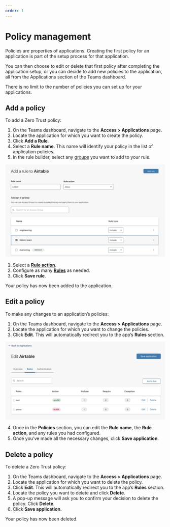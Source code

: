 ```yaml
---
order: 1
---
```


# Policy management

Policies are properties of applications. Creating the first policy for an application is part of the setup process for that application.

You can then choose to edit or delete that first policy after completing the application setup, or you can decide to add new policies to the application, all from the Applications section of the Teams dashboard.

There is no limit to the number of policies you can set up for your applications.

## Add a policy

To add a Zero Trust policy:

1. On the Teams dashboard, navigate to the **Access > Applications** page.
1. Locate the application for which you want to create the policy.
1. Click **Add a Rule**.
1. Select a **Rule name**. This name will identify your policy in the list of application policies.
1. In the rule builder, select any [groups](/identity/users/groups) you want to add to your rule.

 ![Add rule](../../static/documentation/identity/users/access-policy-group.png)


1. Select a **[Rule action](/policies-and-rules#actions)**. 
1. Configure as many **[Rules](/policies-and-rules#rules)** as needed.
1. Click **Save rule**.

Your policy has now been added to the application.

## Edit a policy

To make any changes to an application’s policies:

1. On the Teams dashboard, navigate to the **Access > Applications** page.
1. Locate the application for which you want to change the policies.
1. Click **Edit**. This will automatically redirect you to the app’s **Rules** section.

 ![Policies section](../../static/documentation/policies/policies-section.png)

4. Once in the **Policies** section, you can edit the **Rule name**, the **Rule action**, and any rules you had configured.
5. Once you’ve made all the necessary changes, click **Save application**.

## Delete a policy

To delete a Zero Trust policy:

1. On the Teams dashboard, navigate to the **Access > Applications** page.
1. Locate the application for which you want to delete the policy.
1. Click **Edit**. This will automatically redirect you to the app’s **Rules** section.
1. Locate the policy you want to delete and click **Delete**.
1. A pop-up message will ask you to confirm your decision to delete the policy. Click **Delete**.
1. Click **Save application**.

Your policy has now been deleted.